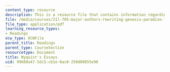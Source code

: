 ```yaml
---
content_type: resource
description: This is a resource file that contains information regarding reading 4.
file: /media/courses/21l-705-major-authors-rewriting-genesis-paradise-lost-and-twentieth-century-fantasy-spring-2009/99688a475dc5cb1e0ac0250d00855e90_MIT21L_705S09_read04.pdf
file_type: application/pdf
learning_resource_types:
- Readings
ocw_type: OCWFile
parent_title: Readings
parent_type: CourseSection
resourcetype: Document
title: Nyquist's Essays
uid: 99688a47-5dc5-cb1e-0ac0-250d00855e90
---
```

